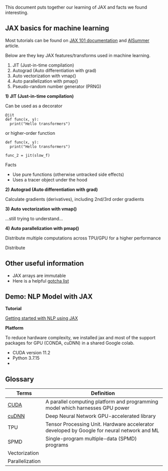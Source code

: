 This document puts together our learning of JAX and facts we found interesting.

## JAX basics for machine learning

Most tutorials can be found on [JAX 101 documentation](https://jax.readthedocs.io/en/latest/jax-101/index.html) and [AISummer](https://theaisummer.com/jax/) article.


Below are they key JAX features/transforms used in machine learning. 

1) JIT (Just-in-time compilation)
2) Autograd (Auto differentiation with grad)
3) Auto vectorization with vmap()
4) Auto parallelization with pmap()
5) Pseudo-random number generator (PRNG)

**1) JIT (Just-in-time compilation)**

Can be used as a decorator 
```
@jit
def func(x, y):
  print("Hello transformers")
```

or higher-order function

```
def func(x, y):
  print("Hello transformers")
  
func_2 = jit(slow_f)
```

Facts
- Use pure functions (otherwise untracked side effects)
- Uses a tracer object under the hood

**2) Autograd (Auto differentiation with grad)**
 
Calculate gradients (derivatives), including 2nd/3rd order gradients 

**3) Auto vectorization with vmap()**

...still trying to understand...

**4) Auto parallelization with pmap()**

Distribute multiple computations across TPU/GPU for a higher performance

Distribute 

## Other useful information
- JAX arrays are immutable 
- Here is a helpful [gotcha list](https://github.com/google/jax#current-gotchas)

## Demo: NLP Model with JAX

**Tutorial**

[Getting started with NLP using JAX](https://www.kaggle.com/code/guillemkami/getting-started-with-nlp-using-jax/notebook)

**Platform**

To reduce hardware complexity, we installed jax and most of the support packages for GPU (CONDA, cuDNN) in a shared Google colab.
- CUDA version 11.2
- Python 3.7.15
- 

## Glossary

| Terms  | Definition |
| ------------- | ------------- |
| [CUDA](https://developer.nvidia.com/cuda-downloads)  |  A parallel computing platform and programming model which harnesses GPU power |
| [cuDNN](https://developer.nvidia.com/CUDNN) | Deep Neural Network GPU-accelerated library |
| TPU | Tensor Processing Unit. Hardware accelerator developed by Google for neural network and ML  |
| SPMD | Single-program multiple-data (SPMD) programs |
| Vectorization | |
| Parallelization | |
